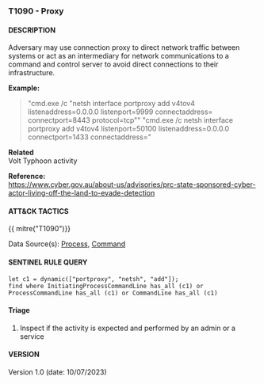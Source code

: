 ### T1090 - Proxy

#### DESCRIPTION

Adversary may use connection proxy to direct network traffic between systems or act as an intermediary for network communications to a command and control server to avoid direct connections to their infrastructure.

**Example:**

> "cmd.exe /c "netsh interface portproxy add v4tov4 listenaddress=0.0.0.0 listenport=9999 connectaddress=<internal ip address> connectport=8443 protocol=tcp""
> "cmd.exe /c netsh interface portproxy add v4tov4 listenport=50100 listenaddress=0.0.0.0 connectport=1433 connectaddress=<internal ip address>"

**Related**\
Volt Typhoon activity

**Reference:**\
https://www.cyber.gov.au/about-us/advisories/prc-state-sponsored-cyber-actor-living-off-the-land-to-evade-detection

#### ATT&CK TACTICS<br>

{{ mitre("T1090")}}

Data Source(s): [Process](https://attack.mitre.org/datasources/DS0009/), [Command](https://attack.mitre.org/datasources/DS0017/)

#### SENTINEL RULE QUERY<br>

```
let c1 = dynamic(["portproxy", "netsh", "add"]);
find where InitiatingProcessCommandLine has_all (c1) or ProcessCommandLine has_all (c1) or CommandLine has_all (c1)
```

#### Triage

1. Inspect if the activity is expected and performed by an admin or a service

#### VERSION

Version 1.0 (date: 10/07/2023)
